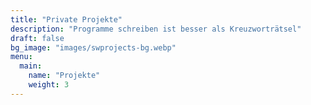 ```yaml
---
title: "Private Projekte"
description: "Programme schreiben ist besser als Kreuzworträtsel"
draft: false
bg_image: "images/swprojects-bg.webp"
menu:
  main:
    name: "Projekte"
    weight: 3
---
```

